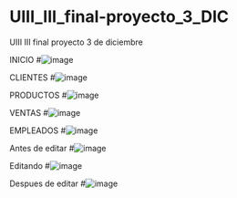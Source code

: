 # UIII_III_final-proyecto_3_DIC
UIII III final proyecto 3 de diciembre

INICIO
#![image](https://github.com/user-attachments/assets/bd4d01d2-ef7f-4d48-a5f9-e74556a7bef4)

CLIENTES
#![image](https://github.com/user-attachments/assets/893094bc-0706-44ef-a483-0a5298d90a9a)

PRODUCTOS
#![image](https://github.com/user-attachments/assets/503fcbf3-61a2-492d-b00b-e77b943bff83)

VENTAS
#![image](https://github.com/user-attachments/assets/f88efd0e-dae4-41c4-983c-0246c6a1265f)

EMPLEADOS
#![image](https://github.com/user-attachments/assets/bcc5e6fa-d92f-4fe1-ae62-7e3d52c11b37)

Antes de editar
#![image](https://github.com/user-attachments/assets/5fac5c3c-0cd1-4092-9619-e1bbf13103be)

Editando
#![image](https://github.com/user-attachments/assets/209eb572-19ba-4611-ab95-155c96123adc)


Despues de editar
#![image](https://github.com/user-attachments/assets/c31478dd-ba44-4d51-8359-124bdab81e85)




